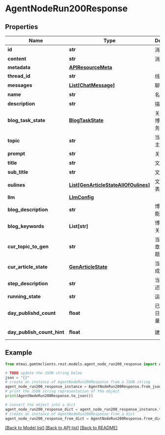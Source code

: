 # AgentNodeRun200Response


## Properties

Name | Type | Description | Notes
------------ | ------------- | ------------- | -------------
**id** | **str** | 消息ID | 
**content** | **str** | 消息内容 | 
**metadata** | [**APIResourceMeta**](APIResourceMeta.md) |  | 
**thread_id** | **str** | 线程ID | [optional] 
**messages** | [**List[ChatMessage]**](ChatMessage.md) | 聊天消息 | 
**name** | **str** | 名称 | 
**description** | **str** | 描述 | 
**blog_task_state** | [**BlogTaskState**](BlogTaskState.md) | 关联的上级博客生成任务 | [optional] 
**topic** | **str** | 当前关联的主题 | 
**prompt** | **str** | 关键提示语 | [optional] 
**title** | **str** | 文章主标题 | [optional] 
**sub_title** | **str** | 文章副标题 | [optional] 
**oulines** | [**List[GenArticleStateAllOfOulines]**](GenArticleStateAllOfOulines.md) | 文章大纲列表 | [optional] 
**llm** | [**LlmConfig**](LlmConfig.md) |  | [optional] 
**blog_description** | **str** | 博客站点功能定位描述 | 
**blog_keywords** | **List[str]** | 博客的SEO关键字 | 
**cur_topic_to_gen** | **str** | 当前生成文章使用的主题 | [optional] 
**cur_article_state** | [**GenArticleState**](GenArticleState.md) | 当前正在生成的文章 | [optional] 
**step_description** | **str** | 当前步骤描述 | [optional] 
**running_state** | **str** | 运行状态 | [optional] 
**day_publishd_count** | **float** | 已经完成的日更天子数量 | [default to 0]
**day_publish_count_hint** | **float** | 建议日更数 | [default to 10]

## Example

```python
from mtmai.gomtmclients.rest.models.agent_node_run200_response import AgentNodeRun200Response

# TODO update the JSON string below
json = "{}"
# create an instance of AgentNodeRun200Response from a JSON string
agent_node_run200_response_instance = AgentNodeRun200Response.from_json(json)
# print the JSON string representation of the object
print(AgentNodeRun200Response.to_json())

# convert the object into a dict
agent_node_run200_response_dict = agent_node_run200_response_instance.to_dict()
# create an instance of AgentNodeRun200Response from a dict
agent_node_run200_response_from_dict = AgentNodeRun200Response.from_dict(agent_node_run200_response_dict)
```
[[Back to Model list]](../README.md#documentation-for-models) [[Back to API list]](../README.md#documentation-for-api-endpoints) [[Back to README]](../README.md)


